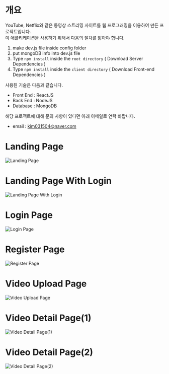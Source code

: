 # 개요   

YouTube, Netflix와 같은 동영상 스트리밍 사이트를 웹 프로그래밍을 이용하여 만든 프로젝트입니다.   
이 애플리케이션을 사용하기 위해서 다음의 절차를 밟아야 합니다.
   
1. make dev.js file inside config folder 
2. put mongoDB info into dev.js file 
3. Type `npm install` inside the `root directory`  ( Download Server Dependencies ) 
4. Type `npm install` inside the `client directory` ( Download Front-end Dependencies )   
   
   
사용된 기술은 다음과 같습니다.   
   
- Front End : ReactJS
- Back End : NodeJS
- Database : MongoDB   
   
해당 프로젝트에 대해 문의 사항이 있다면 아래 이메일로 연락 바랍니다.   
   
- email : kim031504@naver.com   
   
   
   #
# Landing Page   

![Landing Page](https://user-images.githubusercontent.com/46395776/108624376-fda83b80-7487-11eb-813e-77ace6ba834e.png)   
   
   
   #
# Landing Page With Login   

![Landing Page With Login](https://user-images.githubusercontent.com/46395776/108624410-25979f00-7488-11eb-940c-0673ad6e8f18.png)   
   
   
   #
# Login Page   

![Login Page](https://user-images.githubusercontent.com/46395776/108624428-43650400-7488-11eb-8857-843b220ee7e9.png)   
   
   
   #
# Register Page   

![Register Page](https://user-images.githubusercontent.com/46395776/108624445-5d9ee200-7488-11eb-84ee-6c2c72b72058.png)   
   
   
   #
# Video Upload Page   

![Video Upload Page](https://user-images.githubusercontent.com/46395776/108624461-71e2df00-7488-11eb-8c97-880b39cfe619.png)   
   
   
   #
# Video Detail Page(1)   

![Video Detail Page(1)](https://user-images.githubusercontent.com/46395776/108624488-9343cb00-7488-11eb-8ee8-80a149a07958.png)   
   
   
   #
# Video Detail Page(2)   

![Video Detail Page(2)](https://user-images.githubusercontent.com/46395776/108624513-b8383e00-7488-11eb-9610-13857f59a636.png)